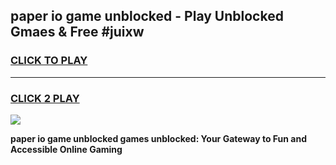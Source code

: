 
## paper io game unblocked - Play Unblocked Gmaes & Free #juixw
<h3>
<a href="https://premium.freeplayer.one?title=paper_io_game_unblocked&ref=03M">CLICK TO PLAY</a></h3>
<hr>

<h3>
<a href="https://premium.freeplayer.one?title=paper_io_game_unblocked&ref=03M">CLICK 2 PLAY</a>
  
</h3>

<a href="https://premium.freeplayer.one?title=paper_io_game_unblocked&ref=03M"><img src="https://clearcache.store/games.png"></a>


**paper io game unblocked games unblocked: Your Gateway to Fun and Accessible Online Gaming**
